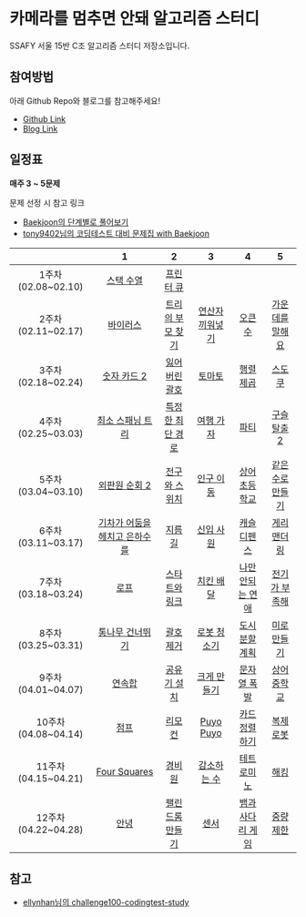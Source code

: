 
# 카메라를 멈추면 안돼 알고리즘 스터디

SSAFY 서울 15반 C조 알고리즘 스터디 저장소입니다.

## **참여방법**

아래 Github Repo와 블로그를 참고해주세요!
- [Github Link](https://github.com/ellynhan/challenge100-codingtest-study)
- [Blog Link](https://waytocse.tistory.com/59)

## **일정표**

**매주 3 ~ 5문제**

문제 선정 시 참고 링크
- [Baekjoon의 단계별로 풀어보기](https://www.acmicpc.net/step)
- [tony9402님의 코딩테스트 대비 문제집 with Baekjoon](https://github.com/tony9402/baekjoon)

| |1|2|3|4|5|
|:-:|:-:|:-:|:-:|:-:|:-:|
|1주차(02.08~02.10)|[스택 수열](https://www.acmicpc.net/problem/1874)|[프린터 큐](https://www.acmicpc.net/problem/1966)| | | |
|2주차(02.11~02.17)|[바이러스](https://www.acmicpc.net/problem/2606)|[트리의 부모 찾기](https://www.acmicpc.net/problem/11725)|[연산자 끼워넣기](https://www.acmicpc.net/problem/14888)|[오큰수](https://www.acmicpc.net/problem/17298)|[가운데를 말해요](https://www.acmicpc.net/problem/1655)|
|3주차(02.18~02.24)|[숫자 카드 2](https://www.acmicpc.net/problem/10816)|[잃어버린 괄호](https://www.acmicpc.net/problem/1541)|[토마토](https://www.acmicpc.net/problem/7576)|[행렬 제곱](https://www.acmicpc.net/problem/10830)|[스도쿠](https://www.acmicpc.net/problem/2580)|
|4주차(02.25~03.03)|[최소 스패닝 트리](https://www.acmicpc.net/problem/1197)|[특정한 최단 경로](https://www.acmicpc.net/problem/1504)|[여행 가자](https://www.acmicpc.net/problem/1976)|[파티](https://www.acmicpc.net/problem/1238)|[구슬 탈출 2](https://www.acmicpc.net/problem/13460)|
|5주차(03.04~03.10)|[외판원 순회 2](https://www.acmicpc.net/problem/10971)|[전구와 스위치](https://www.acmicpc.net/problem/2138)|[인구 이동](https://www.acmicpc.net/problem/16234)|[상어 초등학교](https://www.acmicpc.net/problem/21608)|[같은 수로 만들기](https://www.acmicpc.net/problem/2374)|
|6주차(03.11~03.17)|[기차가 어둠을 헤치고 은하수를](https://www.acmicpc.net/problem/15787)|[지름길](https://www.acmicpc.net/problem/1446)|[신입 사원](https://www.acmicpc.net/problem/1946)|[캐슬 디펜스](https://www.acmicpc.net/problem/17135)|[게리맨더링](https://www.acmicpc.net/problem/17471)|
|7주차(03.18~03.24)|[로프](https://www.acmicpc.net/problem/2217)|[스타트와 링크](https://www.acmicpc.net/problem/14889)|[치킨 배달](https://www.acmicpc.net/problem/15686)|[나만 안되는 연애](https://www.acmicpc.net/problem/14621)|[전기가 부족해](https://www.acmicpc.net/problem/10423)|
|8주차(03.25~03.31)|[통나무 건너뛰기](https://www.acmicpc.net/problem/11497)|[괄호 제거](https://www.acmicpc.net/problem/2800)|[로봇 청소기](https://www.acmicpc.net/problem/14503)|[도시 분할 계획](https://www.acmicpc.net/problem/1647)|[미로만들기](https://www.acmicpc.net/problem/2665)|
|9주차(04.01~04.07)|[연속합](https://www.acmicpc.net/problem/1912)|[공유기 설치](https://www.acmicpc.net/problem/2110)|[크게 만들기](https://www.acmicpc.net/problem/2812)|[문자열 폭발](https://www.acmicpc.net/problem/9935)|[상어 중학교](https://www.acmicpc.net/problem/21609)|
|10주차(04.08~04.14)|[점프](https://www.acmicpc.net/problem/1890)|[리모컨](https://www.acmicpc.net/problem/1107)|[Puyo Puyo](https://www.acmicpc.net/problem/11559)|[카드 정렬하기](https://www.acmicpc.net/problem/1715)|[복제 로봇](https://www.acmicpc.net/problem/1944)|
|11주차(04.15~04.21)|[Four Squares](https://www.acmicpc.net/problem/17626)|[경비원](https://www.acmicpc.net/problem/2564)|[감소하는 수](https://www.acmicpc.net/problem/1038)|[테트로미노](https://www.acmicpc.net/problem/14500)|[해킹](https://www.acmicpc.net/problem/10282)|
|12주차(04.22~04.28)|[안녕](https://www.acmicpc.net/problem/1535)|[팰린드롬 만들기](https://www.acmicpc.net/problem/1254)|[센서](https://www.acmicpc.net/problem/2212)|[뱀과 사다리 게임](https://www.acmicpc.net/problem/16928)|[중량제한](https://www.acmicpc.net/problem/1939)|


## 참고
- [ellynhan님의 challenge100-codingtest-study](https://github.com/ellynhan/challenge100-codingtest-study)
